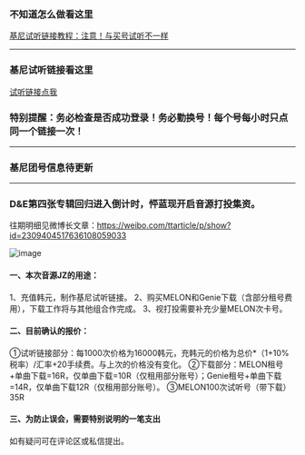 ### 不知道怎么做看这里
[基尼试听链接教程：注意！与买号试听不一样](https://plxd1106.gitee.io/2020/08/12/%E5%9F%BA%E5%B0%BC%E8%AF%95%E5%90%AC%E9%93%BE%E6%8E%A5%E6%95%99%E7%A8%8B.html)
****
### 基尼试听链接看这里
[试听链接点我](https://shimo.im/docs/pVXKxWpdcY88PrYJ)
### 特别提醒：务必检查是否成功登录！务必勤换号！每个号每小时只点同一个链接一次！

****
### 基尼团号信息待更新

****

### D&E第四张专辑回归进入倒计时，怦蓝现开启音源打投集资。
往期明细见微博长文章：https://weibo.com/ttarticle/p/show?id=2309404517636108059033

![image](https://s1.ax1x.com/2020/08/23/dwEHz9.jpg)


#### 一、本次音源JZ的用途：
1、充值韩元，制作基尼试听链接。
2、购买MELON和Genie下载（含部分租号费用），下载工作将与其他组合作完成。
3、视打投需要补充少量MELON次卡号。

#### 二、目前确认的报价：
①试听链接部分：每1000次价格为16000韩元，充韩元的价格为总价*（1+10%税率）/汇率+20手续费。与上次的价格没有变化。
②下载部分：MELON租号+单曲下载=16R，仅单曲下载=10R（仅租用部分账号）；Genie租号+单曲下载=14R，仅单曲下载12R（仅租用部分账号）。
③MELON100次试听号（带下载）35R


#### 三、为防止误会，需要特别说明的一笔支出
如有疑问可在评论区或私信提出。









